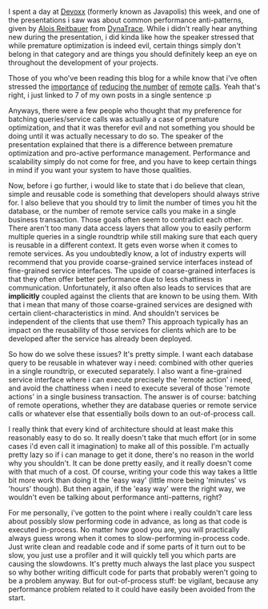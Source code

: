 I spent a day at <a href="http://www.devoxx.com/display/JV08/Home">Devoxx</a> (formerly known as Javapolis) this week, and one of the presentations i saw was about common performance anti-patterns, given by <a href="http://blog.dynatrace.com/author/alois-reitbauer/">Alois Reitbauer</a> from <a href="http://www.dynatrace.com/en/">DynaTrace</a>.  While i didn't really hear anything new during the presentation, i did kinda like how the speaker stressed that while premature optimization is indeed evil, certain things simply don't belong in that category and are things you should definitely keep an eye on throughout the development of your projects.

Those of you who've been reading this blog for a while know that i've often stressed the <a href="/blog/2008/06/the-query-batcher/">importance</a> <a href="/blog/2008/08/batching-sqlcommand-queries/">of</a> <a href="/blog/2008/06/batching-wcf-calls/">reducing</a> <a href="/blog/2008/07/batching/">the number</a> <a href="/blog/2008/09/the-select-command-batcher/">of</a> <a href="/blog/2008/10/batching-nhibernates-dm-statements/">remote</a> <a href="/blog/2008/11/why-on-earth-would-a-developer-do-this/">calls</a>.  Yeah that's right, i just linked to 7 of my own posts in a single sentence :p

Anyways, there were a few people who thought that my preference for batching queries/service calls was actually a case of premature optimization, and that it was therefor evil and not something you should be doing until it was actually necessary to do so.  The speaker of the presentation explained that there is a difference between premature optimization and pro-active performance management.  Performance and scalability simply do not come for free, and you have to keep certain things in mind if you want your system to have those qualities.  

Now, before i go further, i would like to state that i do believe that clean, simple and reusable code is something that developers should always strive for.   I also believe that you should try to limit the number of times you hit the database, or the number of remote service calls you make in a single business transaction.  Those goals often seem to contradict each other.  There aren't too many data access layers that allow you to easily perform multiple queries in a single roundtrip while still making sure that each query is reusable in a different context.  It gets even worse when it comes to remote services.  As you undoubtedly know, a lot of industry experts will recommend that you provide coarse-grained service interfaces instead of fine-grained service interfaces.  The upside of coarse-grained interfaces is that they often offer better performance due to less chattiness in communication.  Unfortunately, it also often also leads to services that are <strong>implicitly</strong> coupled against the clients that are known to be using them.  With that i mean that many of those coarse-grained services are designed with certain client-characteristics in mind.  And shouldn't services be independent of the clients that use them?  This approach typically has an impact on the reusability of those services for clients which are to be developed after the service has already been deployed. 

So how do we solve these issues? It's pretty simple.  I want each database query to be reusable in whatever way i need: combined with other queries in a single roundtrip, or executed separately.  I also want a fine-grained service interface where i can execute precisely the 'remote action' i need, and avoid the chattiness when i need to execute several of those 'remote actions' in a single business transaction.  The answer is of course: batching of remote operations, whether they are database queries or remote service calls or whatever else that essentially boils down to an out-of-process call.

I really think that every kind of architecture should at least make this reasonably easy to do so.  It really doesn't take that much effort (or in some cases i'd even call it imagination) to make all of this possible. I'm actually pretty lazy so if i can manage to get it done, there's no reason in the world why you shouldn't.  It can be done pretty easily, and it really doesn't come with that much of a cost.  Of course, writing your code this way takes a little bit more work than doing it the 'easy way' (little more being 'minutes' vs 'hours' though).  But then again, if the 'easy way' were the right way, we wouldn't even be talking about performance anti-patterns, right?

For me personally, i've gotten to the point where i really couldn't care less about possibly slow performing code in advance, as long as that code is executed in-process.  No matter how good you are, you will practically always guess wrong when it comes to slow-performing in-process code.  Just write clean and readable code and if some parts of it turn out to be slow, you just use a profiler and it will quickly tell you which parts are causing the slowdowns.  It's pretty much always the last place you suspect so why bother writing difficult code for parts that probably weren't going to be a problem anyway.   But for out-of-process stuff: be vigilant, because any performance problem related to it could have easily been avoided from the start. 